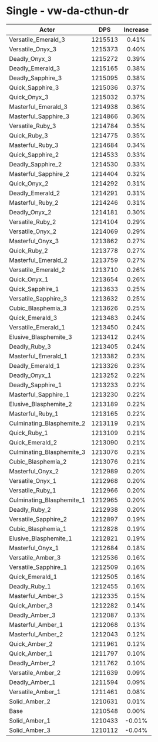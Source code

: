 # Single - vw-da-cthun-dr
| Actor | DPS | Increase |
|---|:---:|:---:|
|Versatile_Emerald_3|1215513|0.41%|
|Versatile_Onyx_3|1215373|0.40%|
|Deadly_Onyx_3|1215272|0.39%|
|Deadly_Emerald_3|1215165|0.38%|
|Deadly_Sapphire_3|1215095|0.38%|
|Quick_Sapphire_3|1215036|0.37%|
|Quick_Onyx_3|1215032|0.37%|
|Masterful_Emerald_3|1214938|0.36%|
|Masterful_Sapphire_3|1214866|0.36%|
|Versatile_Ruby_3|1214784|0.35%|
|Quick_Ruby_3|1214775|0.35%|
|Masterful_Ruby_3|1214684|0.34%|
|Quick_Sapphire_2|1214533|0.33%|
|Deadly_Sapphire_2|1214530|0.33%|
|Masterful_Sapphire_2|1214404|0.32%|
|Quick_Onyx_2|1214292|0.31%|
|Deadly_Emerald_2|1214291|0.31%|
|Masterful_Ruby_2|1214246|0.31%|
|Deadly_Onyx_2|1214181|0.30%|
|Versatile_Ruby_2|1214104|0.29%|
|Versatile_Onyx_2|1214069|0.29%|
|Masterful_Onyx_3|1213862|0.27%|
|Quick_Ruby_2|1213778|0.27%|
|Masterful_Emerald_2|1213759|0.27%|
|Versatile_Emerald_2|1213710|0.26%|
|Quick_Onyx_1|1213654|0.26%|
|Quick_Sapphire_1|1213633|0.25%|
|Versatile_Sapphire_3|1213632|0.25%|
|Cubic_Blasphemia_3|1213626|0.25%|
|Quick_Emerald_3|1213483|0.24%|
|Versatile_Emerald_1|1213450|0.24%|
|Elusive_Blasphemite_3|1213412|0.24%|
|Deadly_Ruby_3|1213405|0.24%|
|Masterful_Emerald_1|1213382|0.23%|
|Deadly_Emerald_1|1213326|0.23%|
|Deadly_Onyx_1|1213252|0.22%|
|Deadly_Sapphire_1|1213233|0.22%|
|Masterful_Sapphire_1|1213230|0.22%|
|Elusive_Blasphemite_2|1213189|0.22%|
|Masterful_Ruby_1|1213165|0.22%|
|Culminating_Blasphemite_2|1213119|0.21%|
|Quick_Ruby_1|1213109|0.21%|
|Quick_Emerald_2|1213090|0.21%|
|Culminating_Blasphemite_3|1213076|0.21%|
|Cubic_Blasphemia_2|1213076|0.21%|
|Masterful_Onyx_2|1212989|0.20%|
|Versatile_Onyx_1|1212968|0.20%|
|Versatile_Ruby_1|1212966|0.20%|
|Culminating_Blasphemite_1|1212965|0.20%|
|Deadly_Ruby_2|1212938|0.20%|
|Versatile_Sapphire_2|1212897|0.19%|
|Cubic_Blasphemia_1|1212828|0.19%|
|Elusive_Blasphemite_1|1212821|0.19%|
|Masterful_Onyx_1|1212684|0.18%|
|Versatile_Amber_3|1212536|0.16%|
|Versatile_Sapphire_1|1212509|0.16%|
|Quick_Emerald_1|1212505|0.16%|
|Deadly_Ruby_1|1212455|0.16%|
|Masterful_Amber_3|1212335|0.15%|
|Quick_Amber_3|1212282|0.14%|
|Deadly_Amber_3|1212087|0.13%|
|Masterful_Amber_1|1212068|0.13%|
|Masterful_Amber_2|1212043|0.12%|
|Quick_Amber_2|1211961|0.12%|
|Quick_Amber_1|1211797|0.10%|
|Deadly_Amber_2|1211762|0.10%|
|Versatile_Amber_2|1211639|0.09%|
|Deadly_Amber_1|1211594|0.09%|
|Versatile_Amber_1|1211461|0.08%|
|Solid_Amber_2|1210631|0.01%|
|Base|1210548|0.00%|
|Solid_Amber_1|1210433|-0.01%|
|Solid_Amber_3|1210112|-0.04%|
